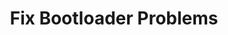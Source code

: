---
sidebar_position: 1
title: "Fix Bootloader Problems"
sidebar_label: "Fix Bootloader Problems"
description: "Resolve bootloader failures in Debian systems - repair GRUB issues, fix boot configuration, restore bootloader functionality, and recover system startup capabilities."
keywords:
  - "debian bootloader problems"
  - "grub repair"
  - "boot configuration fix"
  - "bootloader recovery"
  - "startup issues"
tags:
  - debian
  - bootloader-problems
  - grub-repair
  - boot-recovery
  - startup-troubleshooting
slug: /linux/debian/troubleshooting/boot-issues/fix-bootloader-problems
---